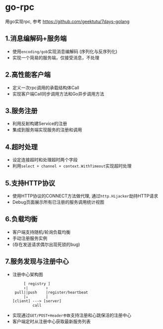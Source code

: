 # go-rpc

用go实现rpc, 参考 https://github.com/geektutu/7days-golang

## 1.消息编解码+服务端

- 使用`encoding/gob`实现消息编解码 (序列化与反序列化)
- 实现一个简易的服务端，仅接受消息，不处理

## 2.高性能客户端

- 定义一次rpc调用的承载结构体Call
- 实现客户端Call同步调用方法和Go异步调用方法

## 3.服务注册

- 利用反射构建Service的注册
- 集成到服务端实现服务的注册和调用

## 4.超时处理

- 设定连接超时和处理超时两个字段
- 利用`select + channel + context.WithTimeout`实现超时处理

## 5.支持HTTP协议

- 使用HTTP协议的CONNECT方法做代理, 通过`http.Hijacker`劫持HTTP请求
- Debug页面展示所有已注册的服务调用统计视图

## 6.负载均衡

- 客户端支持随机/轮询负载均衡
- 手动注册服务实例
- (存在发送请求偶尔出现死锁的bug)

## 7.服务发现与注册中心

- 注册中心架构图
    ```
         [ registry ]
         ↑|        ↑
     pull||push    |register/heartbeat
         |↓        |
    [client] ---> [server]
             call
    ```
- 实现通过`GET/POST+Header参数`支持注册和心跳保活的注册中心
- 客户端定时从注册中心获取最新服务列表